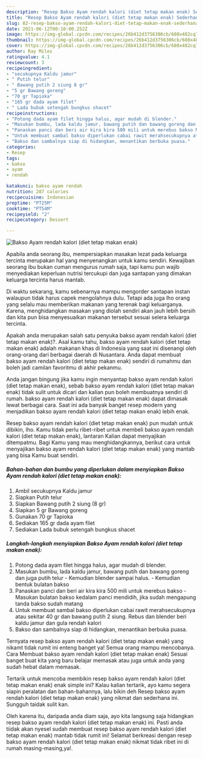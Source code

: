 ```yaml
---
description: "Resep Bakso Ayam rendah kalori (diet tetap makan enak) Sederhana Untuk Jualan"
title: "Resep Bakso Ayam rendah kalori (diet tetap makan enak) Sederhana Untuk Jualan"
slug: 82-resep-bakso-ayam-rendah-kalori-diet-tetap-makan-enak-sederhana-untuk-jualan
date: 2021-06-12T00:10:00.252Z
image: https://img-global.cpcdn.com/recipes/26b412d3756306cb/680x482cq70/bakso-ayam-rendah-kalori-diet-tetap-makan-enak-foto-resep-utama.jpg
thumbnail: https://img-global.cpcdn.com/recipes/26b412d3756306cb/680x482cq70/bakso-ayam-rendah-kalori-diet-tetap-makan-enak-foto-resep-utama.jpg
cover: https://img-global.cpcdn.com/recipes/26b412d3756306cb/680x482cq70/bakso-ayam-rendah-kalori-diet-tetap-makan-enak-foto-resep-utama.jpg
author: Ray Miles
ratingvalue: 4.1
reviewcount: 3
recipeingredient:
- "secukupnya Kaldu jamur"
- " Putih telur"
- " Bawang putih 2 siung 8 gr"
- "5 gr Bawang goreng"
- "70 gr Tapioka"
- "165 gr dada ayam filet"
- " Lada bubuk setengah bungkus shacet"
recipeinstructions:
- "Potong dada ayam filet hingga halus, agar mudah di blender."
- "Masukan bumbu, lada kaldu jamur, bawang putih dan bawang goreng dan juga putih telur Kemudian blender sampai halus. Kemudian bentuk bulatan bakso"
- "Panaskan panci dan beri air kira kira 500 mili untuk merebus bakso Masukan bulatan bakso kedalam panci mendidih, jika sudah mengapung tanda bakso sudah matang"
- "Untuk membuat sambal bakso diperlukan cabai rawit merahsecukupnya atau sekitar 40 gr dan bawang putih 2 siung. Rebus dan blender beri kaldu jamur dan gula rendah kalori"
- "Bakso dan sambalnya siap di hidangkan, menantikan berbuka puasa."
categories:
- Resep
tags:
- bakso
- ayam
- rendah

katakunci: bakso ayam rendah 
nutrition: 287 calories
recipecuisine: Indonesian
preptime: "PT25M"
cooktime: "PT54M"
recipeyield: "2"
recipecategory: Dessert

---
```



![Bakso Ayam rendah kalori (diet tetap makan enak)](https://img-global.cpcdn.com/recipes/26b412d3756306cb/680x482cq70/bakso-ayam-rendah-kalori-diet-tetap-makan-enak-foto-resep-utama.jpg)

Apabila anda seorang ibu, mempersiapkan masakan lezat pada keluarga tercinta merupakan hal yang menyenangkan untuk kamu sendiri. Kewajiban seorang ibu bukan cuman mengurus rumah saja, tapi kamu pun wajib menyediakan keperluan nutrisi tercukupi dan juga santapan yang dimakan keluarga tercinta harus mantab.

Di waktu  sekarang, kamu sebenarnya mampu mengorder santapan instan walaupun tidak harus capek mengolahnya dulu. Tetapi ada juga lho orang yang selalu mau memberikan makanan yang terenak bagi keluarganya. Karena, menghidangkan masakan yang diolah sendiri akan jauh lebih bersih dan kita pun bisa menyesuaikan makanan tersebut sesuai selera keluarga tercinta. 



Apakah anda merupakan salah satu penyuka bakso ayam rendah kalori (diet tetap makan enak)?. Asal kamu tahu, bakso ayam rendah kalori (diet tetap makan enak) adalah makanan khas di Indonesia yang saat ini disenangi oleh orang-orang dari berbagai daerah di Nusantara. Anda dapat membuat bakso ayam rendah kalori (diet tetap makan enak) sendiri di rumahmu dan boleh jadi camilan favoritmu di akhir pekanmu.

Anda jangan bingung jika kamu ingin menyantap bakso ayam rendah kalori (diet tetap makan enak), sebab bakso ayam rendah kalori (diet tetap makan enak) tidak sulit untuk dicari dan kalian pun boleh membuatnya sendiri di rumah. bakso ayam rendah kalori (diet tetap makan enak) dapat dimasak lewat berbagai cara. Saat ini ada banyak banget resep modern yang menjadikan bakso ayam rendah kalori (diet tetap makan enak) lebih enak.

Resep bakso ayam rendah kalori (diet tetap makan enak) pun mudah untuk dibikin, lho. Kamu tidak perlu ribet-ribet untuk membeli bakso ayam rendah kalori (diet tetap makan enak), lantaran Kalian dapat menyajikan ditempatmu. Bagi Kamu yang mau menghidangkannya, berikut cara untuk menyajikan bakso ayam rendah kalori (diet tetap makan enak) yang mantab yang bisa Kamu buat sendiri.

<!--inarticleads1-->

##### Bahan-bahan dan bumbu yang diperlukan dalam menyiapkan Bakso Ayam rendah kalori (diet tetap makan enak):

1. Ambil secukupnya Kaldu jamur
1. Siapkan  Putih telur
1. Siapkan  Bawang putih 2 siung (8 gr)
1. Siapkan 5 gr Bawang goreng
1. Gunakan 70 gr Tapioka
1. Sediakan 165 gr dada ayam filet
1. Sediakan  Lada bubuk setengah bungkus shacet




<!--inarticleads2-->

##### Langkah-langkah menyiapkan Bakso Ayam rendah kalori (diet tetap makan enak):

1. Potong dada ayam filet hingga halus, agar mudah di blender.
1. Masukan bumbu, lada kaldu jamur, bawang putih dan bawang goreng dan juga putih telur - Kemudian blender sampai halus. - Kemudian bentuk bulatan bakso
1. Panaskan panci dan beri air kira kira 500 mili untuk merebus bakso - Masukan bulatan bakso kedalam panci mendidih, jika sudah mengapung tanda bakso sudah matang
1. Untuk membuat sambal bakso diperlukan cabai rawit merahsecukupnya atau sekitar 40 gr dan bawang putih 2 siung. Rebus dan blender beri kaldu jamur dan gula rendah kalori
1. Bakso dan sambalnya siap di hidangkan, menantikan berbuka puasa.




Ternyata resep bakso ayam rendah kalori (diet tetap makan enak) yang nikamt tidak rumit ini enteng banget ya! Semua orang mampu mencobanya. Cara Membuat bakso ayam rendah kalori (diet tetap makan enak) Sesuai banget buat kita yang baru belajar memasak atau juga untuk anda yang sudah hebat dalam memasak.

Tertarik untuk mencoba membikin resep bakso ayam rendah kalori (diet tetap makan enak) enak simple ini? Kalau kalian tertarik, ayo kamu segera siapin peralatan dan bahan-bahannya, lalu bikin deh Resep bakso ayam rendah kalori (diet tetap makan enak) yang nikmat dan sederhana ini. Sungguh taidak sulit kan. 

Oleh karena itu, daripada anda diam saja, ayo kita langsung saja hidangkan resep bakso ayam rendah kalori (diet tetap makan enak) ini. Pasti anda tiidak akan nyesel sudah membuat resep bakso ayam rendah kalori (diet tetap makan enak) mantab tidak rumit ini! Selamat berkreasi dengan resep bakso ayam rendah kalori (diet tetap makan enak) nikmat tidak ribet ini di rumah masing-masing,ya!.

